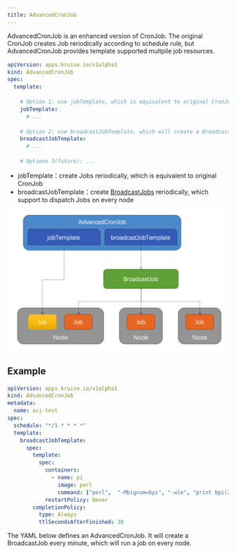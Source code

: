 ```yaml
---
title: AdvancedCronJob
---
```


AdvancedCronJob is an enhanced version of CronJob.
The original CronJob creates Job reriodically according to schedule rule, but AdvancedCronJob provides template supported multpile job resources.

```yaml
apiVersion: apps.kruise.io/v1alpha1
kind: AdvancedCronJob
spec:
  template:

    # Option 1: use jobTemplate, which is equivalent to original CronJob
    jobTemplate:
      # ...

    # Option 2: use broadcastJobTemplate, which will create a BroadcastJob object when cron schedule triggers
    broadcastJobTemplate:
      # ...

    # Options 3(future): ...
```

- jobTemplate：create Jobs reriodically, which is equivalent to original CronJob
- broadcastJobTemplate：create [BroadcastJobs](./broadcastjob) reriodically, which support to dispatch Jobs on every node

![AdvancedCronjob](/img/docs/user-manuals/advancedcronjob.png)

## Example

```yaml
apiVersion: apps.kruise.io/v1alpha1
kind: AdvancedCronJob
metadata:
  name: acj-test
spec:
  schedule: "*/1 * * * *"
  template:
    broadcastJobTemplate:
      spec:
        template:
          spec:
            containers:
              - name: pi
                image: perl
                command: ["perl",  "-Mbignum=bpi", "-wle", "print bpi(2000)"]
            restartPolicy: Never
        completionPolicy:
          type: Always
          ttlSecondsAfterFinished: 30
```

The YAML below defines an AdvancedCronJob. It will create a BroadcastJob every minute, which will run a job on every node.
